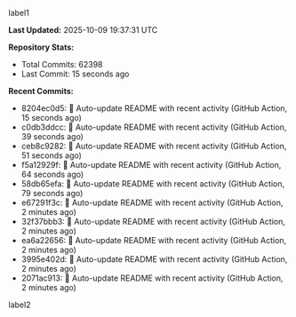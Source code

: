 
label1 
<!-- ACTIVITY_START -->
**Last Updated:** 2025-10-09 19:37:31 UTC

**Repository Stats:**
- Total Commits: 62398
- Last Commit: 15 seconds ago

**Recent Commits:**
- 8204ec0d5: 🤖 Auto-update README with recent activity (GitHub Action, 15 seconds ago)
- c0db3ddcc: 🤖 Auto-update README with recent activity (GitHub Action, 39 seconds ago)
- ceb8c9282: 🤖 Auto-update README with recent activity (GitHub Action, 51 seconds ago)
- f5a12929f: 🤖 Auto-update README with recent activity (GitHub Action, 64 seconds ago)
- 58db65efa: 🤖 Auto-update README with recent activity (GitHub Action, 79 seconds ago)
- e67291f3c: 🤖 Auto-update README with recent activity (GitHub Action, 2 minutes ago)
- 32f37bbb3: 🤖 Auto-update README with recent activity (GitHub Action, 2 minutes ago)
- ea6a22656: 🤖 Auto-update README with recent activity (GitHub Action, 2 minutes ago)
- 3995e402d: 🤖 Auto-update README with recent activity (GitHub Action, 2 minutes ago)
- 2071ac913: 🤖 Auto-update README with recent activity (GitHub Action, 2 minutes ago)
<!-- ACTIVITY_END -->

label2
